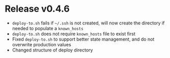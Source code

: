 # Release v0.4.6

- `deploy-to.sh` fails if `~/.ssh` is not created, will now create the directory if needed to populate a `known_hosts`
- `deploy-to.sh` does not require `known_hosts` file to exist first
- Fixed `deploy-to.sh` to support better state management, and do not overwrite production values
- Changed structure of deploy directory
